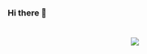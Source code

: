 ### Hi there 👋

<!-- ![](https://github-readme-stats.vercel.app/api?username=movieatravelove) -->

<h1 align="center"><img src="https://readme-typing-svg.herokuapp.com/?lines=console.log(%22Hello%2C%20World!%22);Hello World!&center=true&size=27"> </a> </h1>
